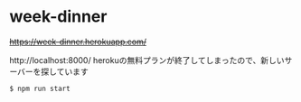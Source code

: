 # week-dinner
~~https://week-dinner.herokuapp.com/~~

http://localhost:8000/
herokuの無料プランが終了してしまったので、新しいサーバーを探しています

```
$ npm run start
```
